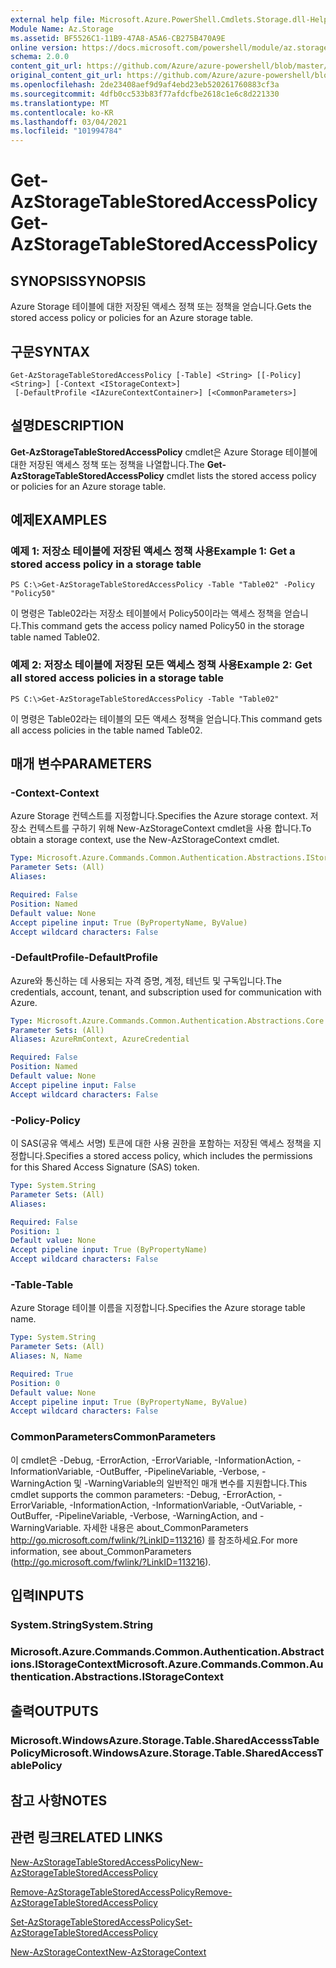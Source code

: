 ```yaml
---
external help file: Microsoft.Azure.PowerShell.Cmdlets.Storage.dll-Help.xml
Module Name: Az.Storage
ms.assetid: BF5526C1-11B9-47A8-A5A6-CB275B470A9E
online version: https://docs.microsoft.com/powershell/module/az.storage/get-azstoragetablestoredaccesspolicy
schema: 2.0.0
content_git_url: https://github.com/Azure/azure-powershell/blob/master/src/Storage/Storage.Management/help/Get-AzStorageTableStoredAccessPolicy.md
original_content_git_url: https://github.com/Azure/azure-powershell/blob/master/src/Storage/Storage.Management/help/Get-AzStorageTableStoredAccessPolicy.md
ms.openlocfilehash: 2de23408aef9d9af4ebd23eb520261760883cf3a
ms.sourcegitcommit: 4dfb0cc533b83f77afdcfbe2618c1e6c8d221330
ms.translationtype: MT
ms.contentlocale: ko-KR
ms.lasthandoff: 03/04/2021
ms.locfileid: "101994784"
---
```

# <span data-ttu-id="ccc81-101">Get-AzStorageTableStoredAccessPolicy</span><span class="sxs-lookup"><span data-stu-id="ccc81-101">Get-AzStorageTableStoredAccessPolicy</span></span>

## <span data-ttu-id="ccc81-102">SYNOPSIS</span><span class="sxs-lookup"><span data-stu-id="ccc81-102">SYNOPSIS</span></span>
<span data-ttu-id="ccc81-103">Azure Storage 테이블에 대한 저장된 액세스 정책 또는 정책을 얻습니다.</span><span class="sxs-lookup"><span data-stu-id="ccc81-103">Gets the stored access policy or policies for an Azure storage table.</span></span>

## <span data-ttu-id="ccc81-104">구문</span><span class="sxs-lookup"><span data-stu-id="ccc81-104">SYNTAX</span></span>

```
Get-AzStorageTableStoredAccessPolicy [-Table] <String> [[-Policy] <String>] [-Context <IStorageContext>]
 [-DefaultProfile <IAzureContextContainer>] [<CommonParameters>]
```

## <span data-ttu-id="ccc81-105">설명</span><span class="sxs-lookup"><span data-stu-id="ccc81-105">DESCRIPTION</span></span>
<span data-ttu-id="ccc81-106">**Get-AzStorageTableStoredAccessPolicy** cmdlet은 Azure Storage 테이블에 대한 저장된 액세스 정책 또는 정책을 나열합니다.</span><span class="sxs-lookup"><span data-stu-id="ccc81-106">The **Get-AzStorageTableStoredAccessPolicy** cmdlet lists the stored access policy or policies for an Azure storage table.</span></span>

## <span data-ttu-id="ccc81-107">예제</span><span class="sxs-lookup"><span data-stu-id="ccc81-107">EXAMPLES</span></span>

### <span data-ttu-id="ccc81-108">예제 1: 저장소 테이블에 저장된 액세스 정책 사용</span><span class="sxs-lookup"><span data-stu-id="ccc81-108">Example 1: Get a stored access policy in a storage table</span></span>
```
PS C:\>Get-AzStorageTableStoredAccessPolicy -Table "Table02" -Policy "Policy50"
```

<span data-ttu-id="ccc81-109">이 명령은 Table02라는 저장소 테이블에서 Policy50이라는 액세스 정책을 얻습니다.</span><span class="sxs-lookup"><span data-stu-id="ccc81-109">This command gets the access policy named Policy50 in the storage table named Table02.</span></span>

### <span data-ttu-id="ccc81-110">예제 2: 저장소 테이블에 저장된 모든 액세스 정책 사용</span><span class="sxs-lookup"><span data-stu-id="ccc81-110">Example 2: Get all stored access policies in a storage table</span></span>
```
PS C:\>Get-AzStorageTableStoredAccessPolicy -Table "Table02"
```

<span data-ttu-id="ccc81-111">이 명령은 Table02라는 테이블의 모든 액세스 정책을 얻습니다.</span><span class="sxs-lookup"><span data-stu-id="ccc81-111">This command gets all access policies in the table named Table02.</span></span>

## <span data-ttu-id="ccc81-112">매개 변수</span><span class="sxs-lookup"><span data-stu-id="ccc81-112">PARAMETERS</span></span>

### <span data-ttu-id="ccc81-113">-Context</span><span class="sxs-lookup"><span data-stu-id="ccc81-113">-Context</span></span>
<span data-ttu-id="ccc81-114">Azure Storage 컨텍스트를 지정합니다.</span><span class="sxs-lookup"><span data-stu-id="ccc81-114">Specifies the Azure storage context.</span></span>
<span data-ttu-id="ccc81-115">저장소 컨텍스트를 구하기 위해 New-AzStorageContext cmdlet을 사용 합니다.</span><span class="sxs-lookup"><span data-stu-id="ccc81-115">To obtain a storage context, use the New-AzStorageContext cmdlet.</span></span>

```yaml
Type: Microsoft.Azure.Commands.Common.Authentication.Abstractions.IStorageContext
Parameter Sets: (All)
Aliases:

Required: False
Position: Named
Default value: None
Accept pipeline input: True (ByPropertyName, ByValue)
Accept wildcard characters: False
```

### <span data-ttu-id="ccc81-116">-DefaultProfile</span><span class="sxs-lookup"><span data-stu-id="ccc81-116">-DefaultProfile</span></span>
<span data-ttu-id="ccc81-117">Azure와 통신하는 데 사용되는 자격 증명, 계정, 테넌트 및 구독입니다.</span><span class="sxs-lookup"><span data-stu-id="ccc81-117">The credentials, account, tenant, and subscription used for communication with Azure.</span></span>

```yaml
Type: Microsoft.Azure.Commands.Common.Authentication.Abstractions.Core.IAzureContextContainer
Parameter Sets: (All)
Aliases: AzureRmContext, AzureCredential

Required: False
Position: Named
Default value: None
Accept pipeline input: False
Accept wildcard characters: False
```

### <span data-ttu-id="ccc81-118">-Policy</span><span class="sxs-lookup"><span data-stu-id="ccc81-118">-Policy</span></span>
<span data-ttu-id="ccc81-119">이 SAS(공유 액세스 서명) 토큰에 대한 사용 권한을 포함하는 저장된 액세스 정책을 지정합니다.</span><span class="sxs-lookup"><span data-stu-id="ccc81-119">Specifies a stored access policy, which includes the permissions for this Shared Access Signature (SAS) token.</span></span>

```yaml
Type: System.String
Parameter Sets: (All)
Aliases:

Required: False
Position: 1
Default value: None
Accept pipeline input: True (ByPropertyName)
Accept wildcard characters: False
```

### <span data-ttu-id="ccc81-120">-Table</span><span class="sxs-lookup"><span data-stu-id="ccc81-120">-Table</span></span>
<span data-ttu-id="ccc81-121">Azure Storage 테이블 이름을 지정합니다.</span><span class="sxs-lookup"><span data-stu-id="ccc81-121">Specifies the Azure storage table name.</span></span>

```yaml
Type: System.String
Parameter Sets: (All)
Aliases: N, Name

Required: True
Position: 0
Default value: None
Accept pipeline input: True (ByPropertyName, ByValue)
Accept wildcard characters: False
```

### <span data-ttu-id="ccc81-122">CommonParameters</span><span class="sxs-lookup"><span data-stu-id="ccc81-122">CommonParameters</span></span>
<span data-ttu-id="ccc81-123">이 cmdlet은 -Debug, -ErrorAction, -ErrorVariable, -InformationAction, -InformationVariable, -OutBuffer, -PipelineVariable, -Verbose, -WarningAction 및 -WarningVariable의 일반적인 매개 변수를 지원합니다.</span><span class="sxs-lookup"><span data-stu-id="ccc81-123">This cmdlet supports the common parameters: -Debug, -ErrorAction, -ErrorVariable, -InformationAction, -InformationVariable, -OutVariable, -OutBuffer, -PipelineVariable, -Verbose, -WarningAction, and -WarningVariable.</span></span> <span data-ttu-id="ccc81-124">자세한 내용은 about_CommonParameters http://go.microsoft.com/fwlink/?LinkID=113216) 를 참조하세요.</span><span class="sxs-lookup"><span data-stu-id="ccc81-124">For more information, see about_CommonParameters (http://go.microsoft.com/fwlink/?LinkID=113216).</span></span>

## <span data-ttu-id="ccc81-125">입력</span><span class="sxs-lookup"><span data-stu-id="ccc81-125">INPUTS</span></span>

### <span data-ttu-id="ccc81-126">System.String</span><span class="sxs-lookup"><span data-stu-id="ccc81-126">System.String</span></span>

### <span data-ttu-id="ccc81-127">Microsoft.Azure.Commands.Common.Authentication.Abstractions.IStorageContext</span><span class="sxs-lookup"><span data-stu-id="ccc81-127">Microsoft.Azure.Commands.Common.Authentication.Abstractions.IStorageContext</span></span>

## <span data-ttu-id="ccc81-128">출력</span><span class="sxs-lookup"><span data-stu-id="ccc81-128">OUTPUTS</span></span>

### <span data-ttu-id="ccc81-129">Microsoft.WindowsAzure.Storage.Table.SharedAccesssTablePolicy</span><span class="sxs-lookup"><span data-stu-id="ccc81-129">Microsoft.WindowsAzure.Storage.Table.SharedAccessTablePolicy</span></span>

## <span data-ttu-id="ccc81-130">참고 사항</span><span class="sxs-lookup"><span data-stu-id="ccc81-130">NOTES</span></span>

## <span data-ttu-id="ccc81-131">관련 링크</span><span class="sxs-lookup"><span data-stu-id="ccc81-131">RELATED LINKS</span></span>

[<span data-ttu-id="ccc81-132">New-AzStorageTableStoredAccessPolicy</span><span class="sxs-lookup"><span data-stu-id="ccc81-132">New-AzStorageTableStoredAccessPolicy</span></span>](./New-AzStorageTableStoredAccessPolicy.md)

[<span data-ttu-id="ccc81-133">Remove-AzStorageTableStoredAccessPolicy</span><span class="sxs-lookup"><span data-stu-id="ccc81-133">Remove-AzStorageTableStoredAccessPolicy</span></span>](./Remove-AzStorageTableStoredAccessPolicy.md)

[<span data-ttu-id="ccc81-134">Set-AzStorageTableStoredAccessPolicy</span><span class="sxs-lookup"><span data-stu-id="ccc81-134">Set-AzStorageTableStoredAccessPolicy</span></span>](./Set-AzStorageTableStoredAccessPolicy.md)

[<span data-ttu-id="ccc81-135">New-AzStorageContext</span><span class="sxs-lookup"><span data-stu-id="ccc81-135">New-AzStorageContext</span></span>](./New-AzStorageContext.md)


